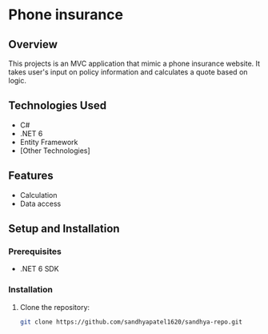 # Phone insurance

## Overview
This projects is an MVC application that mimic a phone insurance website. It takes user's input on policy information and calculates a quote based on logic.


## Technologies Used
- C#
- .NET 6
- Entity Framework
- [Other Technologies]

## Features
- Calculation
- Data access

## Setup and Installation
### Prerequisites
- .NET 6 SDK

### Installation
1. Clone the repository:
   ```bash
   git clone https://github.com/sandhyapatel1620/sandhya-repo.git
